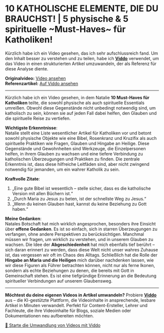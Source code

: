 # 10 KATHOLISCHE ELEMENTE, DIE DU BRAUCHST! | 5 physische & 5 spirituelle ~Must-Haves~ für Katholiken!

Kürzlich habe ich ein Video gesehen, das ich sehr aufschlussreich fand. Um den Inhalt besser zu verstehen und zu teilen, habe ich **[Viddo](https://viddo.pro/)** verwendet, um das Video in einen strukturierten Artikel umzuwandeln, der als Referenz für diese Analyse diente.

**Originalvideo:** [Video ansehen](https://www.youtube.com/watch?v=AhIS2TLRAc8)  
**Referenzartikel:** [Auf Viddo ansehen](https://viddo.pro/zh/video-result/27ccd834-7d6a-40e9-8dbe-7cd2a567c324)

---

Kürzlich habe ich ein Video gesehen, in dem Natalie **10 Must-Haves für Katholiken** teilte, die sowohl physische als auch spirituelle Essentials umreißen. Obwohl diese Gegenstände nicht unbedingt notwendig sind, um katholisch zu sein, können sie auf jeden Fall dabei helfen, den Glauben und die spirituelle Reise zu vertiefen.

**Wichtigste Erkenntnisse**:  
Natalie stellt eine Liste wesentlicher Artikel für Katholiken vor und betont sowohl physische Objekte wie eine Bibel, Rosenkranz und Kruzifix als auch spirituelle Praktiken wie Fragen, Glauben und Hingabe an Heilige. Diese Gegenstände und Gewohnheiten sind Werkzeuge, die Einzelpersonen helfen, in ihrem Glauben zu wachsen und eine tiefere Verbindung zu katholischen Überzeugungen und Praktiken zu finden. Die zentrale Erkenntnis ist, dass diese hilfreiche Leitfäden sind, aber nicht zwingend notwendig für jemanden, um ein wahrer Katholik zu sein.

**Kraftvolle Zitate**:  
1. „Eine gute Bibel ist wesentlich – stelle sicher, dass es die katholische Version mit allen Büchern ist.“
2. „Durch Maria zu Jesus zu beten, ist der schnellste Weg zu Jesus.“
3. „Wenn du keinen Glauben hast, kannst du keine Beziehung zu Gott haben.“

**Meine Gedanken**:  
Natales Botschaft hat mich wirklich angesprochen, besonders ihre Einsicht über **offene Gedanken**. Es ist so einfach, sich in starren Überzeugungen zu verfangen, ohne andere Perspektiven zu berücksichtigen. Manchmal müssen wir fragen, um wirklich zu verstehen, und in unserem Glauben zu wachsen. Die Idee der **Abgeschiedenheit** hat mich ebenfalls tief berührt – sich daran erinnert zu werden, dass diese Welt nicht unser wahres Zuhause ist, das vergessen wir oft im Chaos des Alltags. Schließlich hat die Rolle der **Hingabe an Maria und die Heiligen** mich darüber nachdenken lassen, wie wir diese Figuren als Führer betrachten können, nicht nur als ferne Ikonen, sondern als echte Beziehungen zu denen, die bereits mit Gott in Gemeinschaft stehen. Es ist eine tiefgründige Erinnerung an die Bedeutung spiritueller Verbindungen auf unserem Glaubensweg.

---

**Möchtest du deine eigenen Videos in Artikel umwandeln?** Probiere **[Viddo](https://viddo.pro/)** aus – die KI-gestützte Plattform, die Videoinhalte in ansprechende, lesbare Artikel in Minuten verwandelt. Perfekt für Content-Ersteller, Lehrer und Fachleute, die ihre Videoinhalte für Blogs, soziale Medien oder Dokumentationen neu aufbereiten möchten.

[🚀 Starte die Umwandlung von Videos mit Viddo](https://viddo.pro/)